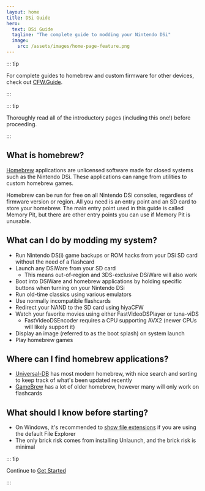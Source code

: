```yaml
---
layout: home
title: DSi Guide
hero:
  text: DSi Guide
  tagline: "The complete guide to modding your Nintendo DSi"
  image:
    src: /assets/images/home-page-feature.png
---
```


::: tip

For complete guides to homebrew and custom firmware for other devices, check out [CFW.Guide](https://cfw.guide/).

:::

::: tip

Thoroughly read all of the introductory pages (including this one!) before proceeding.

:::

## What is homebrew?

[Homebrew](https://en.wikipedia.org/wiki/Homebrew_(video_games)) applications are unlicensed software made for closed systems such as the Nintendo DSi. These applications can range from utilities to custom homebrew games.

Homebrew can be run for free on all Nintendo DSi consoles, regardless of firmware version or region. All you need is an entry point and an SD card to store your homebrew. The main entry point used in this guide is called Memory Pit, but there are other entry points you can use if Memory Pit is unusable.

## What can I do by modding my system?

- Run Nintendo DS(i) game backups or ROM hacks from your DSi SD card without the need of a flashcard
- Launch any DSiWare from your SD card
    - This means out-of-region and 3DS-exclusive DSiWare will also work
- Boot into DSiWare and homebrew applications by holding specific buttons when turning on your Nintendo DSi
- Run old-time classics using various emulators
- Use normally incompatible flashcards
- Redirect your NAND to the SD card using hiyaCFW
- Watch your favorite movies using either FastVideoDSPlayer or tuna-viDS
    - FastVideoDSEncoder requires a CPU supporting AVX2 (newer CPUs will likely support it)
- Display an image (referred to as the boot splash) on system launch
- Play homebrew games

## Where can I find homebrew applications?

- [Universal-DB](https://db.universal-team.net/ds) has most modern homebrew, with nice search and sorting to keep track of what's been updated recently
- [GameBrew](https://www.gamebrew.org/wiki/List_of_all_DS_homebrew) has a lot of older homebrew, however many will only work on flashcards

## What should I know before starting?

- On Windows, it's recommended to [show file extensions](file-extensions-windows.html) if you are using the default File Explorer
- The only brick risk comes from installing Unlaunch, and the brick risk is minimal

::: tip

Continue to [Get Started](get-started.html)

:::

